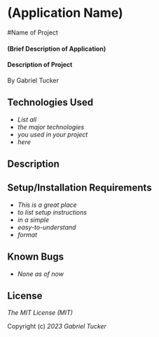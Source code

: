 # (Application Name)
#Name of Project
#### (Brief Description of Application)
#### Description of Project

By Gabriel Tucker

## Technologies Used

*   _List all_
*   _the major technologies_
*   _you used in your project_
*   _here_

## Description

## Setup/Installation Requirements

*   _This is a great place_
*   _to list setup instructions_
*   _in a simple_
*   _easy-to-understand_
*   _format_

## Known Bugs

*   _None as of now_


## License

_The MIT License (MIT)_

Copyright (c) _2023_ _Gabriel Tucker_
